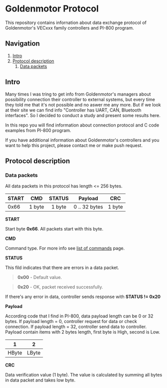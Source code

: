 # Goldenmotor Protocol
This repository contains infornation about data exchange protocol of Goldenmotor's VECxxx family controllers and PI-800 program.

## Navigation

1. [Intro](#intro)
2. [Protocol description](#protocol_description)
    1. [Data packets](#data_packets)



## Intro <a name="intro"></a>
Many times I was tring to get info from Goldenmotor's managers about possibility connection their controller to external systems, but every time they told me that it's not possible and no aswer me any more. But if we look at their site we can find info "Controller has UART, CAN, Bluetooth interfaces". So I decided to conduct a study and present some results here.

In this repo you will find information about connection protocol and C code examples from PI-800 program.

If you have additional information about Goldenmotor's controllers and you want to help this project, please contact me or make push request.


## Protocol description <a name="protocol_description"></a>

### Data packets <a name="data_packets"></a>
All data packets in this protocol has length <= 256 bytes.

| START | CMD    | STATUS | Payload       | CRC    |
|-------|--------|:------:|---------------|--------|
| 0x66  | 1 byte | 1 byte |0 .. 32 bytes  | 1 byte |

**START**

Start byte **0x66**.
All packets start with this byte.

**CMD**

Command type.
For more info see [list of commands](https://github.com/SunnyWolf/goldenmotor_protocol/blob/master/commands.md) page.

**STATUS**

This fild indicates that there are errors in a data packet.

> **0x00** - Default value.

> **0x20** - OK, packet received successfully.

If there's any error in data, controller sends response with **STATUS != 0x20**

**Payload**

According code that I find in PI-800, data payload length can be 0 or 32 bytes.
If payload length = 0, controller request for data or check connection.
If payload length = 32, controller send data to controller.
Payload contain items with 2 bytes length, first byte is High, second is Low.

|   1   |   2   |
|-------|-------|
| HByte | LByte |

**CRC**

Data verification value (1 byte).
The value is calculated by summing all bytes in data packet and takes low byte.